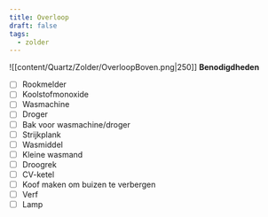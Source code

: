 ```yaml
---
title: Overloop
draft: false
tags:
  - zolder
---
```

![[content/Quartz/Zolder/OverloopBoven.png|250]]
**Benodigdheden**
- [ ] Rookmelder
- [ ] Koolstofmonoxide 
- [ ] Wasmachine
- [ ] Droger
- [ ] Bak voor wasmachine/droger
- [ ] Strijkplank
- [ ] Wasmiddel
- [ ] Kleine wasmand
- [ ] Droogrek
- [ ] CV-ketel
- [ ] Koof maken om buizen te verbergen
- [ ] Verf
- [ ] Lamp